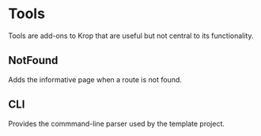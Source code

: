 # Tools

Tools are add-ons to Krop that are useful but not central to its functionality.


## NotFound

Adds the informative page when a route is not found.


## CLI

Provides the commmand-line parser used by the template project.

